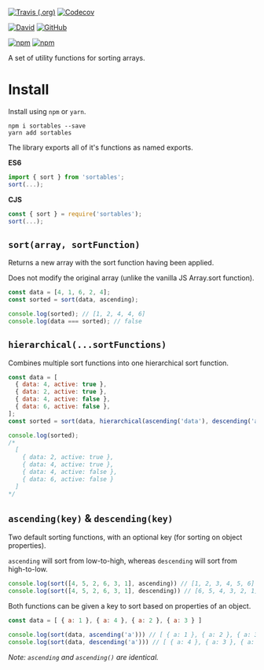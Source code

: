 [![Travis (.org)](https://img.shields.io/travis/varbrad/sortables.svg?style=for-the-badge)](https://travis-ci.org/varbrad/sortables)
[![Codecov](https://img.shields.io/codecov/c/github/varbrad/sortables.svg?style=for-the-badge)](https://codecov.io/gh/varbrad/sortables)

[![David](https://img.shields.io/david/varbrad/sortables.svg?style=for-the-badge)](https://david-dm.org/varbrad/sortables)
[![GitHub](https://img.shields.io/github/license/varbrad/sortables.svg?style=for-the-badge)](https://github.com/varbrad/sortables/blob/master/LICENSE)

[![npm](https://img.shields.io/npm/v/sortables.svg?style=for-the-badge)](https://www.npmjs.com/package/sortables?activeTab=versions)
[![npm](https://img.shields.io/npm/dt/sortables.svg?style=for-the-badge)](https://www.npmjs.com/package/sortables)

A set of utility functions for sorting arrays.

# Install

Install using `npm` or `yarn`.

```
npm i sortables --save
yarn add sortables
```

The library exports all of it's functions as named exports.

**ES6**

```javascript
import { sort } from 'sortables';
sort(...);
```

**CJS**

```javascript
const { sort } = require('sortables');
sort(...);
```

## `sort(array, sortFunction)`

Returns a new array with the sort function having been applied.

Does not modify the original array (unlike the vanilla JS Array.sort function).

```javascript
const data = [4, 1, 6, 2, 4];
const sorted = sort(data, ascending);

console.log(sorted); // [1, 2, 4, 4, 6]
console.log(data === sorted); // false
```

## `hierarchical(...sortFunctions)`

Combines multiple sort functions into one hierarchical sort function.

```javascript
const data = [
  { data: 4, active: true },
  { data: 2, active: true },
  { data: 4, active: false },
  { data: 6, active: false },
];
const sorted = sort(data, hierarchical(ascending('data'), descending('active')));

console.log(sorted);
/*
  [
    { data: 2, active: true },
    { data: 4, active: true },
    { data: 4, active: false },
    { data: 6, active: false }
  ]
*/
```

## `ascending(key)` & `descending(key)`

Two default sorting functions, with an optional key (for sorting on object properties).

`ascending` will sort from low-to-high, whereas `descending` will sort from high-to-low.

```javascript
console.log(sort([4, 5, 2, 6, 3, 1], ascending)) // [1, 2, 3, 4, 5, 6]
console.log(sort([4, 5, 2, 6, 3, 1], descending)) // [6, 5, 4, 3, 2, 1]
```

Both functions can be given a key to sort based on properties of an object.

```javascript
const data = [ { a: 1 }, { a: 4 }, { a: 2 }, { a: 3 } ]

console.log(sort(data, ascending('a'))) // [ { a: 1 }, { a: 2 }, { a: 3 }, { a: 4 } ]
console.log(sort(data, descending('a'))) // [ { a: 4 }, { a: 3 }, { a: 2 }, { a: 1 } ]
```

_Note: `ascending` and `ascending()` are identical._
